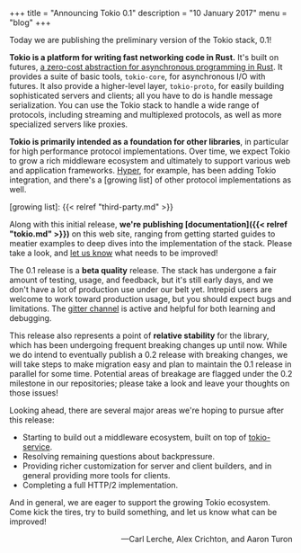 +++
title = "Announcing Tokio 0.1"
description = "10 January 2017"
menu = "blog"
+++

Today we are publishing the preliminary version of the Tokio stack, 0.1!

**Tokio is a platform for writing fast networking code in Rust.** It's built on
futures,
[a zero-cost abstraction for asynchronous programming in Rust](http://aturon.github.io/blog/2016/08/11/futures/).
It provides a suite of basic tools, `tokio-core`, for asynchronous I/O with
futures.  It also provide a higher-level layer, `tokio-proto`, for easily
building sophisticated servers and clients; all you have to do is handle message
serialization. You can use the Tokio stack to handle a wide range of protocols,
including streaming and multiplexed protocols, as well as more specialized
servers like proxies.

**Tokio is primarily intended as a foundation for other libraries**, in
particular for high performance protocol implementations. Over time, we expect
Tokio to grow a rich middleware ecosystem and ultimately to support various web
and application frameworks. [Hyper], for example, has been adding Tokio
integration, and there's a [growing list] of other protocol implementations as
well.

[Hyper]: http://hyper.rs/
[growing list]: {{< relref "third-party.md" >}}

Along with this initial release, **we're publishing
[documentation]({{< relref "tokio.md" >}})** on this web site, ranging from
getting started guides to meatier examples to deep dives into the implementation
of the stack. Please take a look, and
[let us know](https://github.com/tokio-rs/tokio-website/issues) what needs to be
improved!

The 0.1 release is a **beta quality** release. The stack has undergone a fair
amount of testing, usage, and feedback, but it's still early days, and we don't
have a lot of production use under our belt yet. Intrepid users are welcome to
work toward production usage, but you should expect bugs and limitations. The
[gitter channel] is active and helpful for both learning and debugging.

[gitter channel]: https://gitter.im/tokio-rs/tokio

This release also represents a point of **relative stability** for the library,
which has been undergoing frequent breaking changes up until now. While we do
intend to eventually publish a 0.2 release with breaking changes, we will take
steps to make migration easy and plan to maintain the 0.1 release in parallel
for some time. Potential areas of breakage are flagged under the 0.2 milestone
in our repositories; please take a look and leave your thoughts on those issues!

Looking ahead, there are several major areas we're hoping to pursue after this
release:

- Starting to build out a middleware ecosystem, built on top of [tokio-service].
- Resolving remaining questions about backpressure.
- Providing richer customization for server and client builders, and in general
  providing more tools for clients.
- Completing a full HTTP/2 implementation.

And in general, we are eager to support the growing Tokio ecosystem. Come kick
the tires, try to build something, and let us know what can be improved!

<div style="text-align:right">&mdash;Carl Lerche, Alex Crichton, and Aaron Turon</div>

[tokio-service]: https://github.com/tokio-rs/tokio-service

